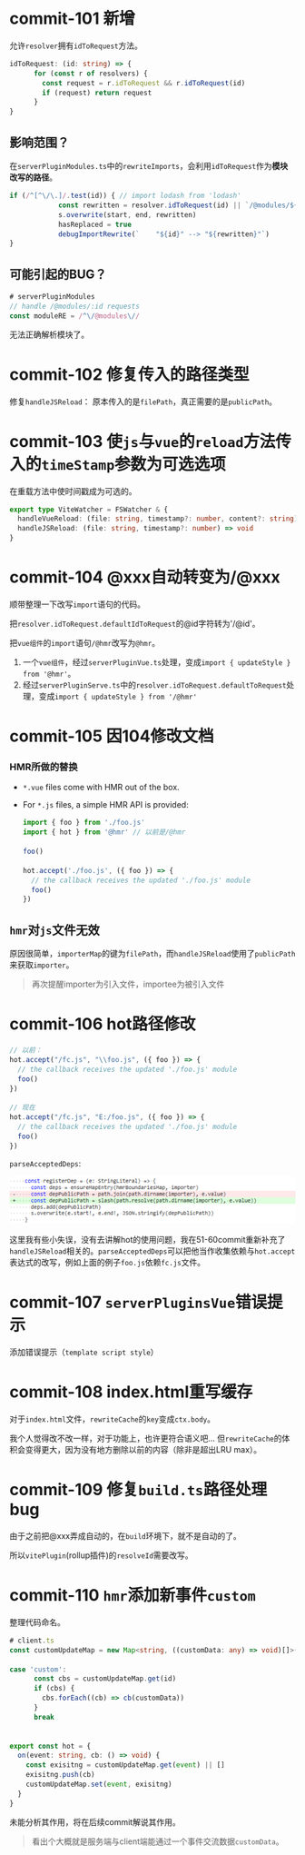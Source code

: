 # commit-101 新增

允许`resolver`拥有`idToRequest`方法。

```typescript
idToRequest: (id: string) => {
      for (const r of resolvers) {
        const request = r.idToRequest && r.idToRequest(id)
        if (request) return request
      }
}
```

## 影响范围？

在`serverPluginModules.ts`中的`rewriteImports`，会利用`idToRequest`作为**模块改写的路径**。

```typescript
if (/^[^\/\.]/.test(id)) { // import lodash from 'lodash'
            const rewritten = resolver.idToRequest(id) || `/@modules/${id}`
            s.overwrite(start, end, rewritten)
            hasReplaced = true
            debugImportRewrite(`    "${id}" --> "${rewritten}"`)
}
```

## 可能引起的BUG？

```typescript
# serverPluginModules
// handle /@modules/:id requests
const moduleRE = /^\/@modules\//
```

无法正确解析模块了。

# commit-102 修复传入的路径类型

修复`handleJSReload`：
  原本传入的是`filePath`，真正需要的是`publicPath`。

# commit-103 使`js`与`vue`的`reload`方法传入的`timeStamp`参数为可选选项

在重载方法中使时间戳成为可选的。

```typescript
export type ViteWatcher = FSWatcher & {
  handleVueReload: (file: string, timestamp?: number, content?: string) => void
  handleJSReload: (file: string, timestamp?: number) => void
}
```

# commit-104 @xxx自动转变为/@xxx

顺带整理一下改写`import`语句的代码。

把`resolver.idToRequest.defaultIdToRequest`的@id字符转为'/@id'。

把`vue组件`的`import`语句`/@hmr`改写为`@hmr`。

1. 一个`vue组件`，经过`serverPluginVue.ts`处理，变成`import { updateStyle } from '@hmr'`。
2. 经过`serverPluginServe.ts`中的`resolver.idToRequest.defaultToRequest`处理，变成`import { updateStyle } from '/@hmr'`

# commit-105 因104修改文档

### HMR所做的替换

- `*.vue` files come with HMR out of the box.

- For `*.js` files, a simple HMR API is provided:

  ```js
  import { foo } from './foo.js'
  import { hot } from '@hmr' // 以前是/@hmr
  
  foo()
  
  hot.accept('./foo.js', ({ foo }) => {
    // the callback receives the updated './foo.js' module
    foo()
  })
  ```

## `hmr`对`js`文件无效

原因很简单，`importerMap`的键为`filePath`，而`handleJSReload`使用了`publicPath`来获取`importer`。

> 再次提醒importer为引入文件，importee为被引入文件

# commit-106 hot路径修改

```typescript
// 以前：
hot.accept("/fc.js", "\\foo.js", ({ foo }) => {
  // the callback receives the updated './foo.js' module
  foo()
})

// 现在
hot.accept("/fc.js", "E:/foo.js", ({ foo }) => {
  // the callback receives the updated './foo.js' module
  foo()
})
```

`parseAcceptedDeps`:

![](./1.png)

这里我有些小失误，没有去讲解hot的使用问题，我在51-60commit重新补充了`handleJSReload`相关的。`parseAcceptedDeps`可以把他当作收集依赖与`hot.accept`表达式的改写，例如上面的例子`foo.js`依赖`fc.js`文件。

# commit-107 `serverPluginsVue`错误提示

添加错误提示（`template script style`）

# commit-108 index.html重写缓存

对于`index.html`文件，`rewriteCache`的`key`变成`ctx.body`。

我个人觉得改不改一样，对于功能上，也许更符合语义吧... 但`rewriteCache`的体积会变得更大，因为没有地方删除以前的内容（除非是超出LRU max）。

# commit-109 修复`build.ts`路径处理bug

由于之前把@xxx弄成自动的，在`build`环境下，就不是自动的了。

所以`vitePlugin`(rollup插件)的`resolveId`需要改写。

# commit-110 `hmr`添加新事件`custom`

整理代码命名。

```typescript
# client.ts
const customUpdateMap = new Map<string, ((customData: any) => void)[]>()

case 'custom':
      const cbs = customUpdateMap.get(id)
      if (cbs) {
        cbs.forEach((cb) => cb(customData))
      }
      break


export const hot = {
  on(event: string, cb: () => void) {
    const exisitng = customUpdateMap.get(event) || []
    exisitng.push(cb)
    customUpdateMap.set(event, exisitng)
  }
}
```

未能分析其作用，将在后续commit解说其作用。

> 看出个大概就是服务端与client端能通过一个事件交流数据`customData`。
